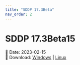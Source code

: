 ```yaml
---
title: "SDDP 17.3Beta"
nav_order: 2
---
```


# SDDP 17.3Beta15

📅 Date: 2023-02-15<br>
🔗 Download:
[Windows](https://www.psr-inc.com/app/link/?t=d&f=sddp-17.3Beta15-setup.zip)
\|
[Linux](https://www.psr-inc.com/app/link/?t=d&f=sddp-17.3Beta15-setup-linux.zip)